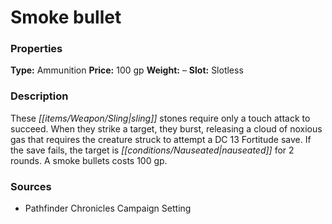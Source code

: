 ﻿---
Title: "Smoke bullet"
Type: "Ammunition"
Price: "100 gp"
Weight: "–"
Slot: "Slotless"
Description: |
  "These sling stones require only a touch attack to succeed. When they strike a target, they burst, releasing a cloud of noxious gas that requires the creature struck to attempt a DC 13 Fortitude save. If the save fails, the target is nauseated for 2 rounds. A smoke bullets costs 100 gp."
Sources: "['Pathfinder Chronicles Campaign Setting']"
---

# Smoke bullet

### Properties

**Type:** Ammunition **Price:** 100 gp **Weight:** – **Slot:** Slotless

### Description

These _[[items/Weapon/Sling|sling]]_ stones require only a touch attack to succeed. When they strike a target, they burst, releasing a cloud of noxious gas that requires the creature struck to attempt a DC 13 Fortitude save. If the save fails, the target is _[[conditions/Nauseated|nauseated]]_ for 2 rounds. A smoke bullets costs 100 gp.

### Sources

* Pathfinder Chronicles Campaign Setting